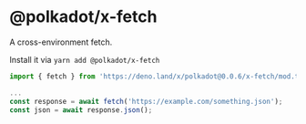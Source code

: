 # @polkadot/x-fetch

A cross-environment fetch.

Install it via `yarn add @polkadot/x-fetch`

```js
import { fetch } from 'https://deno.land/x/polkadot@0.0.6/x-fetch/mod.ts';

...
const response = await fetch('https://example.com/something.json');
const json = await response.json();
```
